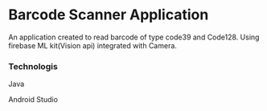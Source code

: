 <h1>Barcode Scanner Application</h1>
An application created to read barcode of type code39 and Code128. Using firebase ML kit(Vision api) integrated with Camera.
<h3>Technologis</h3>
<p>Java</p>
<p>Android Studio</p>
